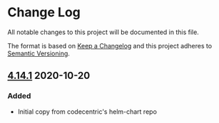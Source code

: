 Change Log
==========

All notable changes to this project will be documented in this file.

The format is based on [Keep a Changelog](http://keepachangelog.com/)
and this project adheres to [Semantic Versioning](http://semver.org/).

## [4.14.1] 2020-10-20
### Added
- Initial copy from codecentric's helm-chart repo

[4.14.1]: https://github.com/while-loop/proxge/releases/tag/keycloak-4.14.1
[4.14.2]: https://github.com/while-loop/proxge/compare/keycloak-4.14.1...keycloak-4.14.2

[comment]: # (Added, Changed, Removed)
